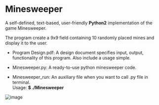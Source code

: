 # Minesweeper
A self-defined, text-based, user-friendly **Python2** implementation of the game Minesweeper.

The program create a 9x9 field containing 10 randomly placed mines and display it to the user.

* Program Design.pdf:
A design document specifies input, output, functionality of this program. Also include a usage simple.

* Minesweeper.py:
A ready-to-use python minesweeper code.

* Minesweeper_run:
An auxiliary file when you want to call .py file in terminal. <br /> Usage: **$ ./Minesweeper**

![image](https://user-images.githubusercontent.com/33583237/42601631-e76aac0c-852b-11e8-9fd6-590615fc2189.png)

